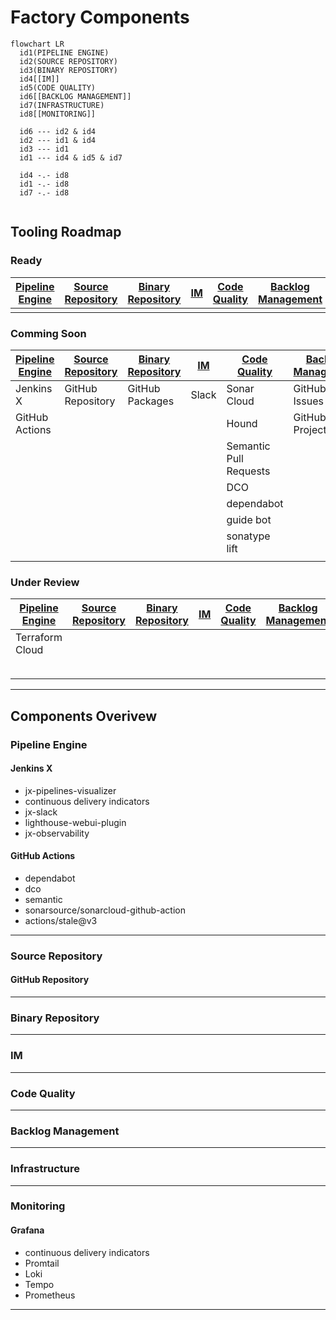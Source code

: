 # Factory Components
<!-- TODO: Description of factory components -->

```mermaid
flowchart LR
  id1(PIPELINE ENGINE)
  id2(SOURCE REPOSITORY)
  id3(BINARY REPOSITORY)
  id4[[IM]]
  id5(CODE QUALITY)
  id6[[BACKLOG MANAGEMENT]]
  id7(INFRASTRUCTURE)
  id8[[MONITORING]]
  
  id6 --- id2 & id4
  id2 --- id1 & id4
  id3 --- id1
  id1 --- id4 & id5 & id7
  
  id4 -.- id8
  id1 -.- id8
  id7 -.- id8
  
```


## Tooling Roadmap
<!-- TODO: Description of the tooling roadmap -->

### Ready 

| [Pipeline Engine](#pipeline-engine) | [Source Repository](#source-repository) | [Binary Repository](#binary-repository) | [IM](#im) | [Code Quality](#code-quality) | [Backlog Management](#backlog-management) | [Infrastructure](#infrastructure) | [Monitoring](#monitoring) |
| --- | --- | --- | --- | --- | --- | --- | --- |
|  |  |  |  |  |  |  |  |

### Comming Soon

| [Pipeline Engine](#pipeline-engine) | [Source Repository](#source-repository) | [Binary Repository](#binary-repository) | [IM](#im) | [Code Quality](#code-quality) | [Backlog Management](#backlog-management) | [Infrastructure](#infrastructure) | [Monitoring](#monitoring) |
| --- | --- | --- | --- | --- | --- | --- | --- |
| Jenkins X | GitHub Repository | GitHub Packages | Slack | Sonar Cloud | GitHub Issues | GCP | Grafana |
| GitHub Actions |  |  |  | Hound | GitHub Projects |  | jx Dashboard |
|  |  |  |  | Semantic Pull Requests |  |  | Lighthouse UI |
|  |  |  |  | DCO |  |  |  |
|  |  |  |  | dependabot |  |  |  |
|  |  |  |  | guide bot |  |  |  |
|  |  |  |  | sonatype lift |  |  |  |
|  |  |  |  |  |  |  |  |


### Under Review

| [Pipeline Engine](#pipeline-engine) | [Source Repository](#source-repository) | [Binary Repository](#binary-repository) | [IM](#im) | [Code Quality](#code-quality) | [Backlog Management](#backlog-management) | [Infrastructure](#infrastructure) | [Monitoring](#monitoring) |
| --- | --- | --- | --- | --- | --- | --- | --- |
| Terraform Cloud |  |  |  |  |  | Azure | Octant |
|  |  |  |  |  |  | AWS | Lens |
|  |  |  |  |  |  |  |  |

---


## Components Overivew

### Pipeline Engine
<!-- TODO: add description of Pipeline Engine component -->

#### Jenkins X
<!-- TODO: add GitHub Repository configuraion -->
- jx-pipelines-visualizer
- continuous delivery indicators
- jx-slack
- lighthouse-webui-plugin
- jx-observability

#### GitHub Actions
<!-- TODO: add GitHub Repository configuraion -->
- dependabot
- dco
- semantic
- sonarsource/sonarcloud-github-action
- actions/stale@v3

---

### Source Repository
<!-- TODO: add description of Source Repository component -->

#### GitHub Repository
<!-- TODO: add GitHub Repository configuraion -->

---

### Binary Repository
<!-- TODO: add description of Binary Repository component -->

---

### IM
<!-- TODO: add description of IM component -->

---

### Code Quality
<!-- TODO: add description of Code Quality component -->

---

### Backlog Management
<!-- TODO: add description of Backlog Management component -->

---

### Infrastructure
<!-- TODO: add description of Infrastructure component -->

---

### Monitoring
<!-- TODO: add description of Monitoring component -->

#### Grafana
<!-- TODO: add Grafana configuraion -->
- continuous delivery indicators
- Promtail
- Loki
- Tempo
- Prometheus

---

